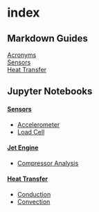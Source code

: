 # index

## Markdown Guides
[Acronyms](acronyms.md) <br>
[Sensors](sensors.md) <br>
[Heat Transfer](Heat_Transfer.md) <br>

## Jupyter Notebooks
#### [Sensors](Sensors)
 * [Accelerometer](jupyter_notebooks/Sensors/Accelerometers.ipynb)<br>
 * [Load Cell](jupyter_notebooks/Sensors/Accelerometers.ipynb)<br>

#### [Jet Engine](Jet_Engine)
 * [Compressor Analysis](jupyter_notebooks/Jet_Engine/CompressorAnalysis.ipynb)<br>

#### [Heat Transfer](HeatTransfer)
 * [Conduction](jupyter_notebooks/HeatTransfer/Conduction.ipynb)<br>
 * [Convection](jupyter_notebooks/HeatTransfer/Convection.ipynb)<br>
